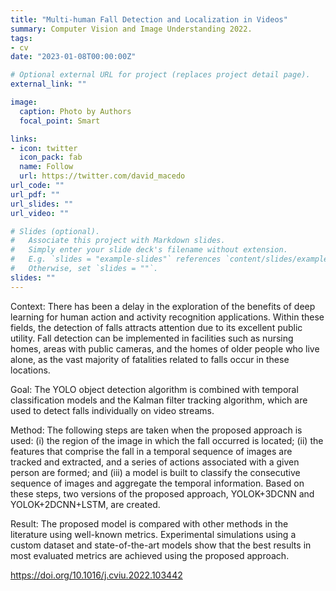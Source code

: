 ```yaml
---
title: "Multi-human Fall Detection and Localization in Videos"
summary: Computer Vision and Image Understanding 2022.
tags:
- cv
date: "2023-01-08T00:00:00Z"

# Optional external URL for project (replaces project detail page).
external_link: ""

image:
  caption: Photo by Authors
  focal_point: Smart

links:
- icon: twitter
  icon_pack: fab
  name: Follow
  url: https://twitter.com/david_macedo
url_code: ""
url_pdf: ""
url_slides: ""
url_video: ""

# Slides (optional).
#   Associate this project with Markdown slides.
#   Simply enter your slide deck's filename without extension.
#   E.g. `slides = "example-slides"` references `content/slides/example-slides.md`.
#   Otherwise, set `slides = ""`.
slides: ""
---
```


Context:
There has been a delay in the exploration of the benefits of deep learning for human action and activity recognition applications. Within these fields, the detection of falls attracts attention due to its excellent public utility. Fall detection can be implemented in facilities such as nursing homes, areas with public cameras, and the homes of older people who live alone, as the vast majority of fatalities related to falls occur in these locations.

Goal:
The YOLO object detection algorithm is combined with temporal classification models and the Kalman filter tracking algorithm, which are used to detect falls individually on video streams.

Method:
The following steps are taken when the proposed approach is used: (i) the region of the image in which the fall occurred is located; (ii) the features that comprise the fall in a temporal sequence of images are tracked and extracted, and a series of actions associated with a given person are formed; and (iii) a model is built to classify the consecutive sequence of images and aggregate the temporal information. Based on these steps, two versions of the proposed approach, YOLOK+3DCNN and YOLOK+2DCNN+LSTM, are created.

Result:
The proposed model is compared with other methods in the literature using well-known metrics. Experimental simulations using a custom dataset and state-of-the-art models show that the best results in most evaluated metrics are achieved using the proposed approach.

https://doi.org/10.1016/j.cviu.2022.103442
